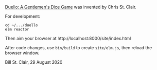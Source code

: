 [Duello: A Gentlemen's Dice Game](https://gibboygames.com/duello/) was invented by Chris St. Clair.

For development:

    cd ~/.../duello
    elm reactor
    
Then aim your browser at http://localhost:8000/site/index.html

After code changes, use `bin/build` to create `site/elm.js`, then reload the browser window.

Bill St. Clair, 29 August 2020
